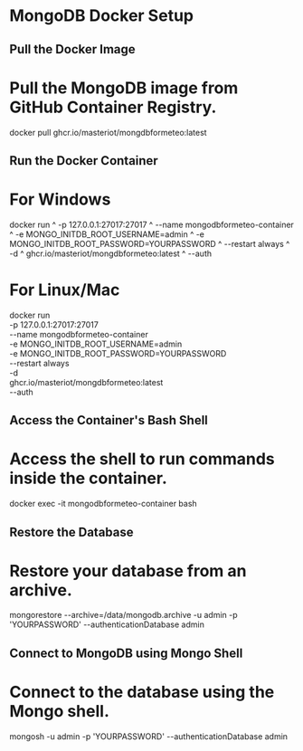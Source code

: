 # MongoDB Docker Setup

## Pull the Docker Image
# Pull the MongoDB image from GitHub Container Registry.
docker pull ghcr.io/masteriot/mongdbformeteo:latest

## Run the Docker Container
# For Windows
docker run ^
  -p 127.0.0.1:27017:27017 ^
  --name mongodbformeteo-container ^
  -e MONGO_INITDB_ROOT_USERNAME=admin ^
  -e MONGO_INITDB_ROOT_PASSWORD=YOURPASSWORD ^
  --restart always ^
  -d ^
  ghcr.io/masteriot/mongdbformeteo:latest ^
  --auth

# For Linux/Mac
docker run \
  -p 127.0.0.1:27017:27017 \
  --name mongodbformeteo-container \
  -e MONGO_INITDB_ROOT_USERNAME=admin \
  -e MONGO_INITDB_ROOT_PASSWORD=YOURPASSWORD \
  --restart always \
  -d \
  ghcr.io/masteriot/mongdbformeteo:latest \
  --auth

## Access the Container's Bash Shell
# Access the shell to run commands inside the container.
docker exec -it mongodbformeteo-container bash

## Restore the Database
# Restore your database from an archive.
mongorestore --archive=/data/mongodb.archive -u admin -p 'YOURPASSWORD' --authenticationDatabase admin

## Connect to MongoDB using Mongo Shell
# Connect to the database using the Mongo shell.
mongosh -u admin -p 'YOURPASSWORD' --authenticationDatabase admin
